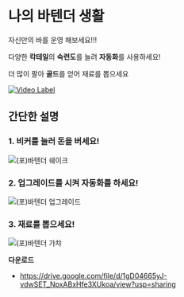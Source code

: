 # 나의 바텐더 생활

자신만의 바를 운영 해보세요!!!

다양한 <b>칵테일</b>의 <b>숙련도</b>를 늘려 <b>자동화</b>를 사용하세요!

더 많이 팔아 <b>골드</b>를 얻어 재료를 뽑으세요

[![Video Label](http://img.youtube.com/vi/GNlec7o6iUE.jpg)](https://youtu.be/GNlec7o6iUE?t=0s)

## 간단한 설명
  ### 1. 비커를 눌러 돈을 버세요!

![(포)바텐더 쉐이크](https://user-images.githubusercontent.com/77655332/224470579-fadac777-e6e5-4d86-8630-20bd30a29faf.gif)
  
  ### 2. 업그레이드를 시켜 자동화를 하세요!
  
  
 ![(포)바텐더 업그레이드](https://user-images.githubusercontent.com/77655332/224470756-997d26ca-2307-4072-89cd-0789db267dc0.gif)
 
   ### 3. 재료를 뽑으세요!
   
   ![(포)바텐더 가챠](https://user-images.githubusercontent.com/77655332/224470770-952abb25-db32-4d65-bc12-eb734997f12a.gif)
   

   <b>다운로드</b>
   - https://drive.google.com/file/d/1gD04665yJ-vdwSET_NpxABxHfe3XUkoa/view?usp=sharing
  
